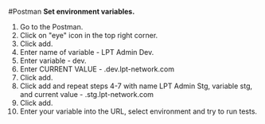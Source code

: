 #Postman
**Set environment variables.**
1. Go to the Postman.
2. Click on "eye" icon in the top right corner.
3. Click add.
4. Enter name of variable - LPT Admin Dev.
5. Enter variable - dev.
6. Enter CURRENT VALUE - .dev.lpt-network.com
7. Click add.
8. Click add and repeat steps 4-7 with name LPT Admin Stg, variable stg, and current value - .stg.lpt-network.com
9. Click add.
10. Enter your variable into the URL, select environment and try to run tests.
